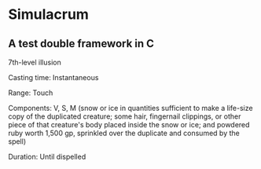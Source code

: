 # Simulacrum
## A test double framework in C

7th-level illusion

Casting time: Instantaneous 

Range: Touch

Components: V, S, M (snow or ice in quantities sufficient to make a life-size copy of the duplicated creature; some hair, fingernail clippings, or other piece of that creature's body placed inside the snow or ice; and powdered ruby worth 1,500 gp, sprinkled over the duplicate and consumed by the spell)

Duration: Until dispelled


